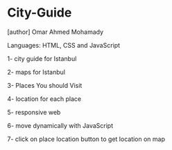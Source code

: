 # City-Guide

[author] Omar Ahmed Mohamady

Languages: HTML, CSS and JavaScript

1- city guide for Istanbul

2- maps for Istanbul 

3- Places You should Visit

4- location for each place

5- responsive web

6- move dynamically with JavaScript

7- click on place location button to get location on map
